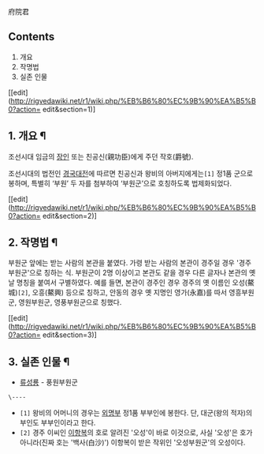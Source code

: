府院君  

## Contents

    

1. 개요 
2. 작명법 
3. 실존 인물 

[[edit](http://rigvedawiki.net/r1/wiki.php/%EB%B6%80%EC%9B%90%EA%B5%B0?action=
edit&section=1)]

## 1. 개요 ¶

조선시대 임금의 [장인](%EC%9E%A5%EC%9D%B8.md) 또는 친공신(親功臣)에게 주던 작호(爵號).

  

조선시대의 법전인 [경국대전](%EA%B2%BD%EA%B5%AD%EB%8C%80%EC%A0%84.md)에 따르면 친공신과 왕비의
아버지에게는`[1]` 정1품 군으로 봉하며, 특별히 ‘부원’ 두 자를 첨부하여 ‘부원군’으로 호칭하도록 법제화되었다.

[[edit](http://rigvedawiki.net/r1/wiki.php/%EB%B6%80%EC%9B%90%EA%B5%B0?action=
edit&section=2)]

## 2. 작명법 ¶

부원군 앞에는 받는 사람의 본관을 붙였다. 가령 받는 사람의 본관이 경주일 경우 '경주부원군'으로 칭하는 식. 부원군이 2명 이상이고 본관도
같을 경우 다른 글자나 본관의 옛날 명칭을 붙여서 구별하였다. 예를 들면, 본관이 경주인 경우 경주의 옛 이름인 오성(鰲城)`[2]`,
오흥(鰲興) 등으로 칭하고, 안동의 경우 옛 지명인 영가(永嘉)를 따서 영흥부원군, 영원부원군, 영풍부원군으로 칭했다.

[[edit](http://rigvedawiki.net/r1/wiki.php/%EB%B6%80%EC%9B%90%EA%B5%B0?action=
edit&section=3)]

## 3. 실존 인물 ¶

  * [류성룡](%EB%A5%98%EC%84%B1%EB%A3%A1.md) \- 풍원부원군

`\----`

  * `[1]` 왕비의 어머니의 경우는 [외명부](%EC%99%B8%EB%AA%85%EB%B6%80.md) 정1품 부부인에 봉한다. 단, 대군(왕의 적자)의 부인도 부부인이라고 한다.
  * `[2]` 경주 이씨인 [이항복](%EC%9D%B4%ED%95%AD%EB%B3%B5.md)의 호로 알려진 '오성'이 바로 이것으로, 사실 '오성'은 호가 아니라(진짜 호는 '백사(白沙)') 이항복이 받은 작위인 '오성부원군'의 오성이다.

